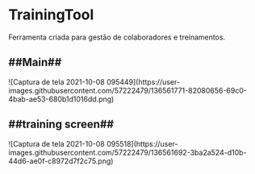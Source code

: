 # TrainingTool
Ferramenta criada para gestão de colaboradores e treinamentos.

<h2>##Main##</h2>
![Captura de tela 2021-10-08 095449](https://user-images.githubusercontent.com/57222479/136561771-82080656-69c0-4bab-ae53-680b1d1016dd.png)

<h2>##training screen##</h2>
![Captura de tela 2021-10-08 095518](https://user-images.githubusercontent.com/57222479/136561692-3ba2a524-d10b-44d6-ae0f-c8972d7f2c75.png)

